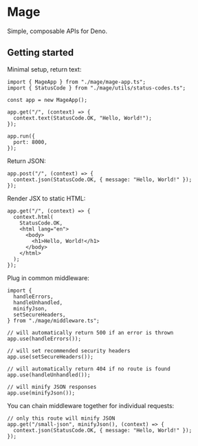 # Mage

Simple, composable APIs for Deno.

## Getting started

Minimal setup, return text:

```tsx
import { MageApp } from "./mage/mage-app.ts";
import { StatusCode } from "./mage/utils/status-codes.ts";

const app = new MageApp();

app.get("/", (context) => {
  context.text(StatusCode.OK, "Hello, World!");
});

app.run({
  port: 8000,
});
```

Return JSON:

```tsx
app.post("/", (context) => {
  context.json(StatusCode.OK, { message: "Hello, World!" });
});
```

Render JSX to static HTML:

```tsx
app.get("/", (context) => {
  context.html(
    StatusCode.OK,
    <html lang="en">
      <body>
        <h1>Hello, World!</h1>
      </body>
    </html>
  );
});
```

Plug in common middleware:

```tsx
import {
  handleErrors,
  handleUnhandled,
  minifyJson,
  setSecureHeaders,
} from "./mage/middleware.ts";

// will automatically return 500 if an error is thrown
app.use(handleErrors());

// will set recommended security headers
app.use(setSecureHeaders());

// will automatically return 404 if no route is found
app.use(handleUnhandled());

// will minify JSON responses
app.use(minifyJson());
```

You can chain middleware together for individual requests:

```tsx
// only this route will minify JSON
app.get("/small-json", minifyJson(), (context) => {
  context.json(StatusCode.OK, { message: "Hello, World!" });
});
```
